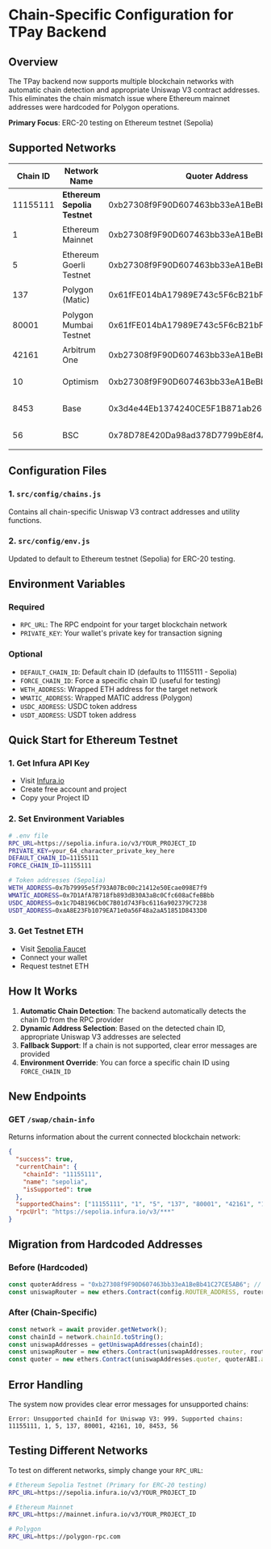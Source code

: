 # Chain-Specific Configuration for TPay Backend

## Overview

The TPay backend now supports multiple blockchain networks with automatic chain detection and appropriate Uniswap V3 contract addresses. This eliminates the chain mismatch issue where Ethereum mainnet addresses were hardcoded for Polygon operations.

**Primary Focus**: ERC-20 testing on Ethereum testnet (Sepolia)

## Supported Networks

| Chain ID | Network Name | Quoter Address | Router Address | Position Manager | Status |
|-----------|--------------|----------------|----------------|------------------|---------|
| 11155111 | **Ethereum Sepolia Testnet** | 0xb27308f9F90D607463bb33eA1BeBb41C27CE5AB6 | 0xE592427A0AEce92De3Edee1F18E0157C05861564 | 0xC36442b4a4522E871399CD717aBDD847Ab11FE88 | **🟢 Primary** |
| 1 | Ethereum Mainnet | 0xb27308f9F90D607463bb33eA1BeBb41C27CE5AB6 | 0xE592427A0AEce92De3Edee1F18E0157C05861564 | 0xC36442b4a4522E871399CD717aBDD847Ab11FE88 | 🟡 Production |
| 5 | Ethereum Goerli Testnet | 0xb27308f9F90D607463bb33eA1BeBb41C27CE5AB6 | 0xE592427A0AEce92De3Edee1F18E0157C05861564 | 0xC36442b4a4522E871399CD717aBDD847Ab11FE88 | 🟡 Legacy |
| 137 | Polygon (Matic) | 0x61fFE014bA17989E743c5F6cB21bF9697530B21e | 0xE592427A0AEce92De3Edee1F18E0157C05861564 | 0xC36442b4a4522E871399CD717aBDD847Ab11FE88 | 🟡 Alternative |
| 80001 | Polygon Mumbai Testnet | 0x61fFE014bA17989E743c5F6cB21bF9697530B21e | 0xE592427A0AEce92De3Edee1F18E0157C05861564 | 0xC36442b4a4522E871399CD717aBDD847Ab11FE88 | 🟡 Alternative |
| 42161 | Arbitrum One | 0xb27308f9F90D607463bb33eA1BeBb41C27CE5AB6 | 0xE592427A0AEce92De3Edee1F18E0157C05861564 | 0xC36442b4a4522E871399CD717aBDD847Ab11FE88 | 🟡 Alternative |
| 10 | Optimism | 0xb27308f9F90D607463bb33eA1BeBb41C27CE5AB6 | 0xE592427A0AEce92De3Edee1F18E0157C05861564 | 0xC36442b4a4522E871399CD717aBDD847Ab11FE88 | 🟡 Alternative |
| 8453 | Base | 0x3d4e44Eb1374240CE5F1B871ab261CD16335B76a | 0x2626664c2603336E57B271c5C0b26F421741e481 | 0x03a520b7C06eF2aC8E3D9518754E9a3b0C10D2B9 | 🟡 Alternative |
| 56 | BSC | 0x78D78E420Da98ad378D7799bE8f4AF69033EB077 | 0x1b81D678ffb9C0263b24A97847620C99d213eB14 | 0x7b8A01B39D58278e5E2e6EC0C0c0b2C8Fc8B5b8 | 🟡 Alternative |

## Configuration Files

### 1. `src/config/chains.js`
Contains all chain-specific Uniswap V3 contract addresses and utility functions.

### 2. `src/config/env.js`
Updated to default to Ethereum testnet (Sepolia) for ERC-20 testing.

## Environment Variables

### Required
- `RPC_URL`: The RPC endpoint for your target blockchain network
- `PRIVATE_KEY`: Your wallet's private key for transaction signing

### Optional
- `DEFAULT_CHAIN_ID`: Default chain ID (defaults to 11155111 - Sepolia)
- `FORCE_CHAIN_ID`: Force a specific chain ID (useful for testing)
- `WETH_ADDRESS`: Wrapped ETH address for the target network
- `WMATIC_ADDRESS`: Wrapped MATIC address (Polygon)
- `USDC_ADDRESS`: USDC token address
- `USDT_ADDRESS`: USDT token address

## Quick Start for Ethereum Testnet

### 1. Get Infura API Key
- Visit [Infura.io](https://infura.io/)
- Create free account and project
- Copy your Project ID

### 2. Set Environment Variables
```bash
# .env file
RPC_URL=https://sepolia.infura.io/v3/YOUR_PROJECT_ID
PRIVATE_KEY=your_64_character_private_key_here
DEFAULT_CHAIN_ID=11155111
FORCE_CHAIN_ID=11155111

# Token addresses (Sepolia)
WETH_ADDRESS=0x7b79995e5f793A07Bc00c21412e50Ecae098E7f9
WMATIC_ADDRESS=0x7D1AfA7B718fb893dB30A3aBc0Cfc608aCfeBBbb
USDC_ADDRESS=0x1c7D4B196Cb0C7B01d743Fbc6116a902379C7238
USDT_ADDRESS=0xaA8E23Fb1079EA71e0a56F48a2aA51851D8433D0
```

### 3. Get Testnet ETH
- Visit [Sepolia Faucet](https://sepoliafaucet.com/)
- Connect your wallet
- Request testnet ETH

## How It Works

1. **Automatic Chain Detection**: The backend automatically detects the chain ID from the RPC provider
2. **Dynamic Address Selection**: Based on the detected chain ID, appropriate Uniswap V3 addresses are selected
3. **Fallback Support**: If a chain is not supported, clear error messages are provided
4. **Environment Override**: You can force a specific chain ID using `FORCE_CHAIN_ID`

## New Endpoints

### GET `/swap/chain-info`
Returns information about the current connected blockchain network:

```json
{
  "success": true,
  "currentChain": {
    "chainId": "11155111",
    "name": "sepolia",
    "isSupported": true
  },
  "supportedChains": ["11155111", "1", "5", "137", "80001", "42161", "10", "8453", "56"],
  "rpcUrl": "https://sepolia.infura.io/v3/***"
}
```

## Migration from Hardcoded Addresses

### Before (Hardcoded)
```javascript
const quoterAddress = "0xb27308f9F90D607463bb33eA1BeBb41C27CE5AB6"; // Ethereum mainnet
const uniswapRouter = new ethers.Contract(config.ROUTER_ADDRESS, routerABI.abi, wallet);
```

### After (Chain-Specific)
```javascript
const network = await provider.getNetwork();
const chainId = network.chainId.toString();
const uniswapAddresses = getUniswapAddresses(chainId);
const uniswapRouter = new ethers.Contract(uniswapAddresses.router, routerABI.abi, wallet);
const quoter = new ethers.Contract(uniswapAddresses.quoter, quoterABI.abi, provider);
```

## Error Handling

The system now provides clear error messages for unsupported chains:

```
Error: Unsupported chainId for Uniswap V3: 999. Supported chains: 11155111, 1, 5, 137, 80001, 42161, 10, 8453, 56
```

## Testing Different Networks

To test on different networks, simply change your `RPC_URL`:

```bash
# Ethereum Sepolia Testnet (Primary for ERC-20 testing)
RPC_URL=https://sepolia.infura.io/v3/YOUR_PROJECT_ID

# Ethereum Mainnet
RPC_URL=https://mainnet.infura.io/v3/YOUR_PROJECT_ID

# Polygon
RPC_URL=https://polygon-rpc.com
```
